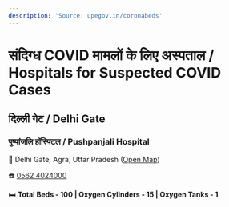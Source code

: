 ```yaml
---
description: 'Source: upegov.in/coronabeds'
---
```


# संदिग्ध COVID मामलों के लिए अस्पताल / Hospitals for Suspected COVID Cases

## दिल्ली गेट / Delhi Gate

### पुष्पांजलि हॉस्पिटल **/** Pushpanjali Hospital

📍 Delhi Gate, Agra, Uttar Pradesh \([Open Map](https://g.page/pushpanjalihospital?share)\)

☎️ [0562 4024000](tel:05624024000)

🛏️ **Total Beds - 100 \| Oxygen Cylinders - 15 \| Oxygen Tanks - 1**

